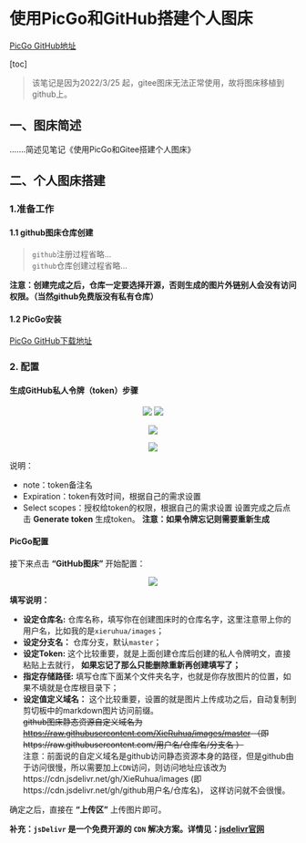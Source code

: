 # 使用PicGo和GitHub搭建个人图床

[PicGo GitHub地址](https://github.com/Molunerfinn/PicGo)

[toc]

> 该笔记是因为2022/3/25 起，gitee图床无法正常使用，故将图床移植到github上。
## 一、图床简述
.......简述见笔记《使用PicGo和Gitee搭建个人图床》

## 二、个人图床搭建
### 1.准备工作
#### 1.1  github图床仓库创建
> `github`注册过程省略...  
> `github`仓库创建过程省略...

**注意：创建完成之后，仓库一定要选择开源，否则生成的图片外链别人会没有访问权限。（当然github免费版没有私有仓库）**

#### 1.2 PicGo安装
[PicGo GitHub下载地址](https://github.com/Molunerfinn/PicGo)

### 2. 配置
#### 生成GitHub私人令牌（token）步骤
<center>

![](https://cdn.jsdelivr.net/gh/XieRuhua/images/JavaLearning/工具服务搭建/使用PicGo和GitHub搭建个人图床/github设置1.png)  ![](https://cdn.jsdelivr.net/gh/XieRuhua/images/JavaLearning/工具服务搭建/使用PicGo和GitHub搭建个人图床/github设置2.png)

![](https://cdn.jsdelivr.net/gh/XieRuhua/images/JavaLearning/工具服务搭建/使用PicGo和GitHub搭建个人图床/github创建token-1.png)

![](https://cdn.jsdelivr.net/gh/XieRuhua/images/JavaLearning/工具服务搭建/使用PicGo和GitHub搭建个人图床/github创建token-2.png)
</center>

说明：
- note：token备注名
- Expiration：token有效时间，根据自己的需求设置
- Select scopes：授权给token的权限，根据自己的需求设置
设置完成之后点击 **Generate token** 生成token。
**注意：如果令牌忘记则需要重新生成**

#### PicGo配置
接下来点击 **“GitHub图床”** 开始配置：
<center>

![](https://cdn.jsdelivr.net/gh/XieRuhua/images/JavaLearning/工具服务搭建/使用PicGo和GitHub搭建个人图床/PicGo的GitHub上传设置.png)
</center>

**填写说明：**
- **设定仓库名:** 仓库名称，填写你在创建图床时的仓库名字，这里注意带上你的用户名，比如我的是`xieruhua/images`；
- **设定分支名：** 仓库分支，默认`master`；
- **设定Token:** 这个比较重要，就是上面创建仓库后创建的私人令牌明文，直接粘贴上去就行， **如果忘记了那么只能删除重新再创建填写了；**
- **指定存储路径:** 填写仓库下面某个文件夹名字，也就是你存放图片的位置，如果不填就是仓库根目录下；
- **设定值定义域名：** 这个比较重要，设置的就是图片上传成功之后，自动复制到剪切板中的markdown图片访问前缀。  
  ~~github图床静态资源自定义域名为 https://raw.githubusercontent.com/XieRuhua/images/master （即https://raw.githubusercontent.com/用户名/仓库名/分支名 ）~~  
  注意：前面说的自定义域名是github访问静态资源本身的路径，但是github由于访问很慢，所以需要加上`CDN`访问，则访问地址应该改为https://cdn.jsdelivr.net/gh/XieRuhua/images (即https://cdn.jsdelivr.net/gh/github用户名/仓库名)， 这样访问就不会很慢。

确定之后，直接在 **“上传区”** 上传图片即可。

**补充：`jsDelivr` 是一个免费开源的 `CDN` 解决方案。详情见：[jsdelivr官网](https://www.jsdelivr.com/)**